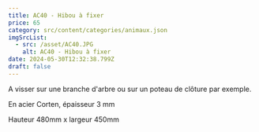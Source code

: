 ```yaml
---
title: AC40 - Hibou à fixer
price: 65
category: src/content/categories/animaux.json
imgSrcList:
  - src: /asset/AC40.JPG
    alt: AC40 - Hibou à fixer
date: 2024-05-30T12:32:38.799Z
draft: false
---
```


A visser sur une branche d'arbre ou sur un poteau de clôture par exemple.

En acier Corten, épaisseur 3 mm

Hauteur 480mm x largeur 450mm
